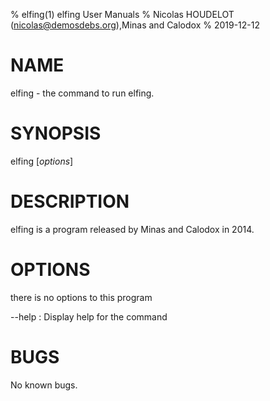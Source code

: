 % elfing(1) elfing User Manuals
% Nicolas HOUDELOT (nicolas@demosdebs.org),Minas and Calodox
% 2019-12-12

# NAME
elfing - the command to run elfing.

# SYNOPSIS
elfing [*options*]

# DESCRIPTION
elfing is a program released by Minas and Calodox in 2014.

# OPTIONS
there is no options to this program

\--help
:   Display help for the command

# BUGS
No known bugs.
